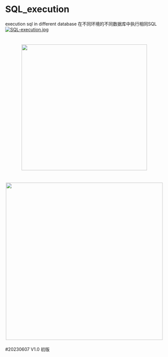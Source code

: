# SQL_execution
execution sql in different database
在不同环境的不同数据库中执行相同SQL
    [![SQL-execution.jpg](https://i.postimg.cc/HkdwdS51/SQL-execution.jpg)](https://postimg.cc/WhYF7wX5)
<h1 align="center">
    <img src="https://i.postimg.cc/HkdwdS51/SQL-execution.jpg" width = "400px" >

</h1>

<h1 align="center">
    <img src="https://i.postimg.cc/cLFXjqzb/window.jpg" width = "500px" >
</h1>


#20230607 V1.0 初版
